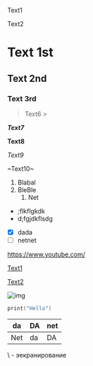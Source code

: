 Text1

Text2
# Text 1st

## Text 2nd ##

### Text 3rd

> Text6 >

***Text7***

**Text8**

*Text9*

~Text10~

1. Blabal
2. BleBle
   1. Net

  
* ;flkflgkdk
* d;fgjdkflsdg
- [x] dada
- [ ] netnet

<https://www.youtube.com/>

[Text1](https://www.youtube.com/ "url")

[Text2][Url]

![img](https://i.pinimg.com/originals/66/d3/67/66d36796a9420c516466396bf88bc0f6.png "DADA")


[Url]: https://www.youtube.com/

```c
print("Hello")
```

|da|DA|net|
|--|--|---|
|Net|da|DA|


\ - эекранирование
